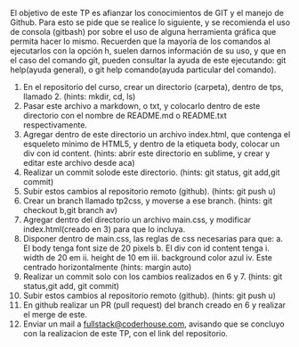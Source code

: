El objetivo de este TP es afianzar los conocimientos de GIT y el manejo de Github. Para esto
se pide que se realice lo siguiente, y se recomienda el uso de consola (git­bash) por sobre el
uso de alguna herramienta gráfica que permita hacer lo mismo.
Recuerden que la mayoría de los comandos al ejecutarlos con la opción ­h​, suelen darnos
información de su uso, y que en el caso del comando git​, pueden consultar la ayuda de este
ejecutando: git help​(ayuda general), o git help comando​(ayuda particular del comando).


1. En el repositorio del curso, crear un directorio (carpeta), dentro de tps,​llamado 2​. (hints:
mkdir​, cd​, ls​)
2. Pasar este archivo a markdown, o txt, y colocarlo dentro de este directorio con el
nombre de README.md o README.txt respectivamente.
3. Agregar dentro de este directorio un archivo index.html, que contenga el esqueleto
mínimo de HTML5, y dentro de la etiqueta body, colocar un div con id content. (hints:
abrir este directorio en sublime, y crear y editar este archivo desde aca)
4. Realizar un commit solo​de este directorio. (hints: git status​, git add,​git commit​)
5. Subir estos cambios al repositorio remoto (github). (hints: git push ­u​)
6. Crear un branch llamado tp2­css​, y moverse a ese branch. (hints: git checkout ­b,​git
branch ­av​)
7. Agregar dentro del directorio un archivo main.css​, y modificar index.html​(creado en 3)
para que lo incluya.
8. Disponer dentro de main.css​, las reglas de css necesarias para que:
a. El body tenga font size de 20 pixels
b. El div con id content tenga
i. width de 20 em
ii. height de 10 em
iii. background color azul
iv. Este centrado horizontalmente (hints: margin auto)
9. Realizar un commit solo con los cambios realizados en 6 y 7. (hints: git status,​git add​,
git commit​)
10. Subir estos cambios al repositorio remoto (github). (hints: git push ­u​)
11. En github realizar un PR (pull request) del branch creado en 6 y realizar el merge de
este.
12. Enviar un mail a fullstack@coderhouse.com, avisando que se concluyo con la
realizacion de este TP, con el link del repositorio.